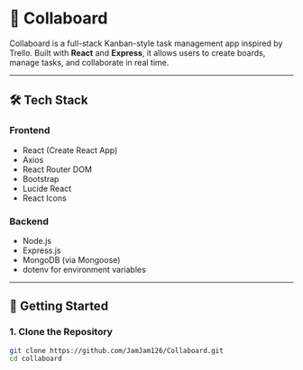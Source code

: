 # 📌 Collaboard

Collaboard is a full-stack Kanban-style task management app inspired by Trello. Built with **React** and **Express**, it allows users to create boards, manage tasks, and collaborate in real time.

---

## 🛠️ Tech Stack

### Frontend
- React (Create React App)
- Axios
- React Router DOM
- Bootstrap
- Lucide React
- React Icons

### Backend
- Node.js
- Express.js
- MongoDB (via Mongoose)
- dotenv for environment variables

---

## 🚀 Getting Started

### 1. Clone the Repository

```bash
git clone https://github.com/JamJam126/Collaboard.git
cd collaboard
